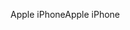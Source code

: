 <span data-ttu-id="816ed-101">Apple iPhone</span><span class="sxs-lookup"><span data-stu-id="816ed-101">Apple iPhone</span></span>